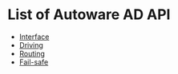 # List of Autoware AD API

- [Interface](./api/interface/index.md)
- [Driving](./api/driving/index.md)
- [Routing](./api/routing/index.md)
- [Fail-safe](./api/fail_safe/index.md)
